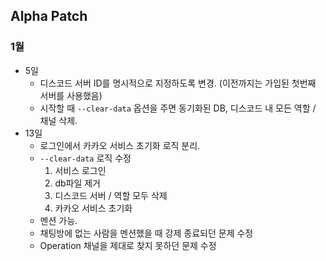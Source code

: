 ## Alpha Patch
### 1월
- 5일
    - 디스코드 서버 ID를 명시적으로 지정하도록 변경. (이전까지는 가입된 첫번째 서버를 사용했음)
    - 시작할 때 `--clear-data` 옵션을 주면 동기화된 DB, 디스코드 내 모든 역할 / 채널 삭제.
- 13일
    - 로그인에서 카카오 서비스 초기화 로직 분리.
    - `--clear-data` 로직 수정
        1. 서비스 로그인
        1. db파일 제거
        1. 디스코드 서버 / 역할 모두 삭제
        1. 카카오 서비스 초기화
    - 멘션 가능.
    - 채팅방에 없는 사람을 멘션했을 때 강제 종료되던 문제 수정
    - Operation 채널을 제대로 찾지 못하던 문제 수정